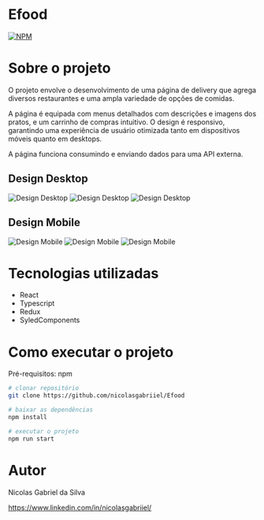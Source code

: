 # Efood
[![NPM](https://img.shields.io/npm/l/react)](https://github.com/nicolasgabriiel/Efood/blob/main/LICENSE)

# Sobre o projeto

O projeto envolve o desenvolvimento de uma página de delivery que agrega diversos restaurantes e uma ampla variedade de opções de comidas.

A página é equipada com menus detalhados com descrições e imagens dos pratos, e um carrinho de compras intuitivo. O design é responsivo, garantindo uma experiência de usuário otimizada tanto em dispositivos móveis quanto em desktops.

A página funciona consumindo e enviando dados para uma API externa.


## Design Desktop
![Design Desktop](./src//assets/readme/efood1.png)
![Design Desktop](./src//assets/readme/efood2.png)
![Design Desktop](./src//assets/readme/efood3.png)

## Design Mobile
![Design Mobile](./src//assets/readme/efood4.png)
![Design Mobile](./src//assets/readme/efood5.png)
![Design Mobile](./src//assets/readme/efood6.png)

# Tecnologias utilizadas

- React
- Typescript
- Redux
- SyledComponents

# Como executar o projeto

Pré-requisitos: npm

```bash
# clonar repositório
git clone https://github.com/nicolasgabriiel/Efood

# baixar as dependências
npm install

# executar o projeto
npm run start
```

# Autor

Nicolas Gabriel da Silva

https://www.linkedin.com/in/nicolasgabriiel/
